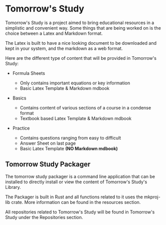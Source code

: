 # Tomorrow's Study


Tomorrow's Study is a project aimed to bring educational resources in a simplistic and
convenient way. Some things that are being worked on is the choice between a Latex and 
Markdown format. 

The Latex is built to have a nice looking document to be downloaded and kept in your system, 
and the markdown as a web format. 

Here are the different type of content that will be provided in Tomorrow's Study: 
- Formula Sheets 
  - Only contains important equations or key information 
  - Basic Latex Template & Markdown mdbook

- Basics 
  - Contains content of various sections of a course in a condense format 
  - Textbook based Latex Template & Markdown mdbook

- Practice 
  - Contains questions ranging from easy to difficult 
  - Answer Sheet on last page 
  - Basic Latex Template **(NO Markdown mdbook)**

## Tomorrow Study Packager
The tomorrow study packager is a command line application that can be installed to directly install or view 
the content of Tomorrow's Study's Library. 

The Packager is built in Rust and all functions related to it uses the mkproj-lib crate. 
More information can be found in the resources section. 

All repositories related to Tomorrow's Study will be found in Tomorrow's Study under the Repositories section. 